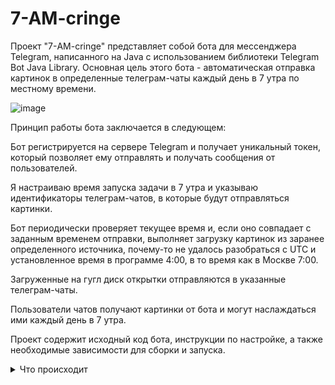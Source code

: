 # 7-AM-cringe

Проект "7-AM-cringe" представляет собой бота для мессенджера Telegram, написанного на Java с использованием библиотеки Telegram Bot Java Library. Основная цель этого бота - автоматическая отправка картинок в определенные телеграм-чаты каждый день в 7 утра по местному времени.  

![image](https://user-images.githubusercontent.com/84707645/232034625-f14b9f0f-52a5-442e-bc50-f476ea009f13.png)


Принцип работы бота заключается в следующем:

Бот регистрируется на сервере Telegram и получает уникальный токен, который позволяет ему отправлять и получать сообщения от пользователей.

Я настраиваю время запуска задачи в 7 утра и указываю идентификаторы телеграм-чатов, в которые будут отправляться картинки.

Бот периодически проверяет текущее время и, если оно совпадает с заданным временем отправки, выполняет загрузку картинок из заранее определенного источника, почему-то не удалось разобраться с UTC и установленное время в программе 4:00, в то время как в Москве 7:00.

Загруженные на гугл диск открытки отправляются в указанные телеграм-чаты.

Пользователи чатов получают картинки от бота и могут наслаждаться ими каждый день в 7 утра.

Проект содержит исходный код бота, инструкции по настройке, а также необходимые зависимости для сборки и запуска.

<details>
  <summary> Что происходит </summary>

### Шаги выполнения программы

1. Получение имени файла `ClientSecret.json`.
2. Получение `InputStream` из ресурсов класса `MainController`.
3. Проверка, что `InputStream` не является `null`. Если `null`, выброс исключения `FileNotFoundException`.
4. Создание объекта `StringBuilder` для чтения содержимого `InputStream`.
5. Чтение содержимого `InputStream` построчно и добавление каждой строки в `StringBuilder`.
6. Преобразование содержимого `StringBuilder` в строку `fileContent`.
7. Создание временного файла с префиксом "ClientSecret" и с расширением ".json".
8. Создание объекта `FileWriter` для записи `fileContent` во временный файл.
9. Запись содержимого `fileContent` во временный файл.
10. Получение абсолютного пути к временному файлу.
11. Создание объекта `DriveApiClientImpl` с абсолютным путем к временному файлу.
12. Создание объекта `CommandController`.
13. Создание объекта `TelegramBot` с использованием `commandController`.
14. Создание объекта `ImageService` с использованием `bot` и `driveApiClient`.
15. Регистрация команд "/start" и "/stop" в `commandController`.
16. Создание объекта `TelegramBotsApi` с использованием `DefaultBotSession.class`.
17. Регистрация бота (`bot`) в `botsApi`.
18. Создание объекта `DayTime` с временем "5:00".
19. Запланирование задачи для выполнения каждый день в указанное время:
    - Получение списка чатов из `commandController`.
    - Отправка изображений в телеграм для каждого чата из списка чатов с помощью `imageService`.

### Запуск программы

Для запуска программы выполните команду:

```
java -jar telegram-bot-master-bitty-1.0-SNAPSHOT.jar
```

### Примечания

- При запуске программы, она будет ожидать ввода команд от пользователей через Telegram.
- Вам также необходимо обеспечить наличие файла `ClientSecret.json` в папке `src/main/resources`, так как он используется для аутентификации в Google Drive API.

</details>
